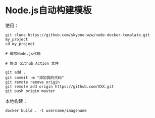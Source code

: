 # Node.js自动构建模板

使用：

```shell
git clone https://github.com/skyone-wzw/node-docker-template.git my_project
cd my_project

# 编写Node.js代码

# 修改 Github Action 文件

git add .
git commit -m "添加我的代码"
git remote remove origin
git remote add origin https://github.com/XXX.git
git push origin master
```

本地构建：

```shell
docker build . -t username/imagename
```
